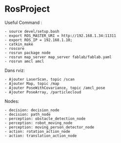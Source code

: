 # RosProject

Useful Command :

	- source devel/setup.bash
	- export ROS_MASTER_URI = http://192.168.1.34:11311
	- export ROS_IP = 192.168.1.10;
	- catkin_make
	- roscore
	- rosrun package node
	- rosrun map_server map_server fablab/fablab.yaml
	- rosrun amcl amcl
  
Dans rviz:
	
	- Ajouter LaserScan, topic /scan
	- Ajouter Map, topic /map
	- Ajouter PoseWithCovariance, topic /amcl_pose
	- Ajouter PoseArray, /particlecloud

Nodes:

	- decision: decision_node
	- decision: path_node
	- perception: obstacle_detection_node
	- perception: robot_moving_node
	- perception: moving_person_detector_node
	- action: rotation_action_node
	- action: translation_action_node
